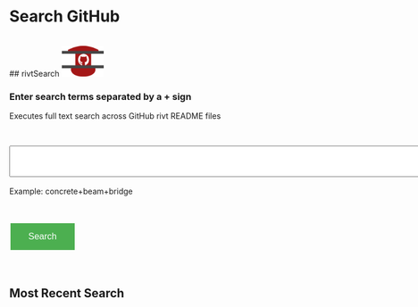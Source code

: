 # Search GitHub

<head>
<style>
.button {
  background-color: #4CAF50; /* Green */
  border: none;
  color: white;
  padding: 15px 32px;
  text-align: center;
  text-decoration: none;
  display: inline-block;
  font-size: 16px;
  margin: 4px 2px;
  cursor: pointer;
}
</style>
</head>

<script> function searchRivt(){strng = document.getElementById("terms").value;document.getElementById('output').innerHTML = strng;URL = `https://github.com/search?q=rivt+${strng}+in%3Areadme`;window.open(URL,'_self')}</script>

<br>
## rivtSearch
<img src="./assets/img/search01.png" width="75" height="55" />

<br>

### Enter search terms separated by a + sign
Executes full text search across GitHub rivt README files

<br>

<input type="text" id="terms" name="terms" size=100 style="height:50px;font-size:14pt; font-weight: bold"><br><br>
Example: concrete+beam+bridge

<br>

<button class="button" id="bgnBtn" onclick="searchRivt()">Search</button>

<br>

## Most Recent Search

<br>

<p style="height:50px;font-size:14pt; font-weight: bold" id="output"></p>


